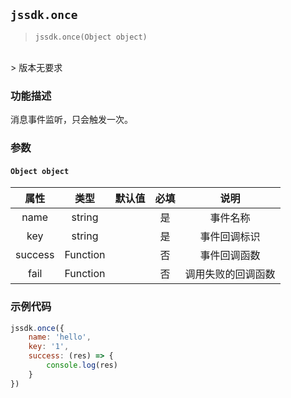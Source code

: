 
## `jssdk.once`

> `jssdk.once(Object object)`
<br/>
> 版本无要求

### 功能描述

消息事件监听，只会触发一次。

### 参数

#### `Object object`

| 属性 | 类型 | 默认值 | 必填 | 说明 |
| :--: | :--: | :--: | :--: | :--: |
| name | string |  | 是 | 事件名称 |
| key | string |  | 是 | 事件回调标识 |
| success | Function |  | 否 | 事件回调函数 |
| fail | Function |  | 否 | 调用失败的回调函数 |

### 示例代码

```js
jssdk.once({
    name: 'hello',
    key: '1',
    success: (res) => {
        console.log(res)
    }
})
```
